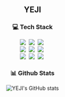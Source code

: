 <h2 align="center">YEJI</h2>


<!--
**YJ-Lee-Kim/YJ-Lee-Kim** is a ✨ _special_ ✨ repository because its `README.md` (this file) appears on your GitHub profile.

Here are some ideas to get you started:

- 🔭 I’m currently working on ...
- 🌱 I’m currently learning ...
- 👯 I’m looking to collaborate on ...
- 🤔 I’m looking for help with ...
- 💬 Ask me about ...
- 📫 How to reach me: ...
- 😄 Pronouns: ...
- ⚡ Fun fact: ...
-->

<h3 align="center">💻 Tech Stack</h3>
<p align="center">
  <img src="https://img.shields.io/badge/Java-007396?style=flat-square&logo=Java&logoColor=white"/></a>&nbsp
  <img src="https://img.shields.io/badge/C-A8B9CC?style=flat-square&logo=C&logoColor=white"/></a>&nbsp
  <img src="https://img.shields.io/badge/Python-3766AB?style=flat-square&logo=Python&logoColor=white"/></a>&nbsp 
  <br>  
  <img src="https://img.shields.io/badge/SpringBoot-6DB33F?style=flat-square&logo=SpringBoot&logoColor=white"/></a>&nbsp 
  <img src="https://img.shields.io/badge/MySQL-4479A1?style=flat-square&logo=MySQL&logoColor=white"/></a>&nbsp 
  <img src="https://img.shields.io/badge/Django-092E20?style=flat-square&logo=Django&logoColor=white"/></a>&nbsp
  <br>  
  <img src="https://img.shields.io/badge/HTML5-E34F26?style=flat-square&logo=HTML5&logoColor=white"/></a>&nbsp 
  <img src="https://img.shields.io/badge/CSS3-1572B6?style=flat-square&logo=CSS3&logoColor=white"/></a>&nbsp 
  <img src="https://img.shields.io/badge/Javascript-ffb13b?style=flat-square&logo=javascript&logoColor=white"/></a>&nbsp 
  <!--
  <img src="https://img.shields.io/badge/Spring-6DB33F?style=flat-square&logo=Spring&logoColor=white"/></a>&nbsp
  -->
  <br>
</p>


<h3 align="center">📊 Github Stats</h3>
<div align="center">

  ![YEJI's GitHub stats](https://github-readme-stats.vercel.app/api?username=xyzwv&show_icons=true&theme=vue)
</div>

<!--
<h3 align="center">💚 Social Account</h3>
<p align="center">
  <a href="https://velog.io/@xyzw"><img src="https://img.shields.io/badge/Tech%20Blog-11B48A?style=flat-square&logo=Vimeo&logoColor=white&link=https://velog.io/@xyzw"/></a>&nbsp
  <a href="https://www.instagram.com/x.yz.w1/"><img src="https://img.shields.io/badge/Instagram-E4405F?style=flat-square&logo=Instagram&logoColor=white&link=https://www.instagram.com/x.yz.w1/"/></a>&nbsp
  <a href="mailto:yeji.lee.kim@gmail.com"><img src="https://img.shields.io/badge/Gmail-d14836?style=flat-square&logo=Gmail&logoColor=white&link=yeji.lee.kim@gmail.com"/></a>
</p>
-->

